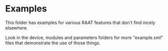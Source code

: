 # Examples

This folder has examples for various RAAT features that don't find nicely elsewhere.

Look in the device, modules and parameters folders for more "example.xml" files that demonstrate the use of those things.

